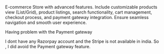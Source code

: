  E-commerce Store with advanced features. Include customizable products view (List/Grid), product listings, search functionality, cart management, checkout process, and payment gateway integration. Ensure seamless navigation and smooth user experience.

Having problem with the Payment gateway

I dont have any Razorpay account and the Stripe is not available in india.
So , I did avoid the Payment gateway feature.
